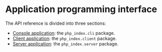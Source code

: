 # Application programming interface
The API reference is divided into three sections:
- [Console application](https://cedx.github.io/php-index.hx/api/cli): the `php_index.cli` package.
- [Client application](https://cedx.github.io/php-index.hx/api/client): the `php_index.client` package.
- [Server application](https://cedx.github.io/php-index.hx/api/server): the `php_index.server` package.
